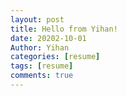 ```yaml
---
layout: post
title: Hello from Yihan!
date: 20202-10-01
Author: Yihan
categories: [resume]
tags: [resume]
comments: true
---
```


